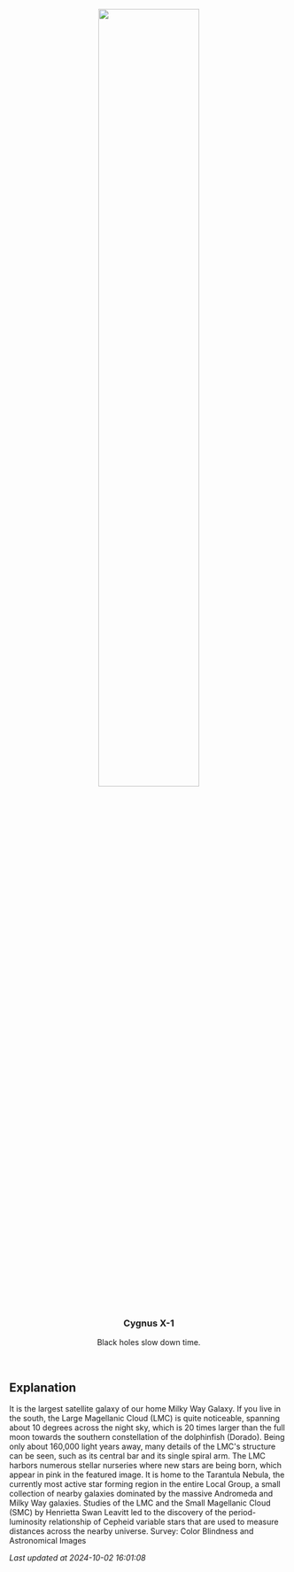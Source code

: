 <p align='center'>
    <img src='https://apod.nasa.gov/apod/image/2410/LMC_Nowak_1080.jpg' width='60%' />
    <h3 align="center">Cygnus X-1</h3>
    <p align="center">Black holes slow down time.</p>
</p>
<br/>

Explanation
--
It is the largest satellite galaxy of our home Milky Way Galaxy. If you live in the south, the Large Magellanic Cloud (LMC) is quite noticeable, spanning about 10 degrees across the night sky, which is 20 times larger than the full moon towards the southern constellation of the dolphinfish (Dorado). Being only about 160,000 light years away, many details of the LMC's structure can be seen, such as its central bar and its single spiral arm. The LMC harbors numerous stellar nurseries where new stars are being born, which appear in pink in the featured image. It is home to the Tarantula Nebula, the currently most active star forming region in the entire Local Group, a small collection of nearby galaxies dominated by the massive Andromeda and Milky Way galaxies. Studies of the LMC and the Small Magellanic Cloud (SMC) by Henrietta Swan Leavitt led to the discovery of the period-luminosity relationship of Cepheid variable stars that are used to measure distances across the nearby universe.   Survey: Color Blindness and Astronomical Images


*Last updated at 2024-10-02 16:01:08*
